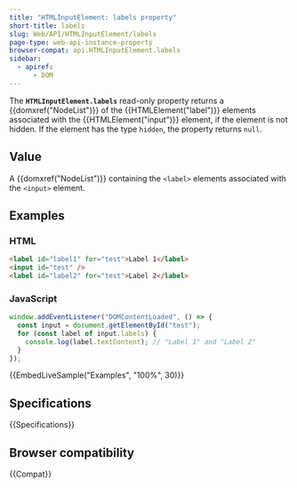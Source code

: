 ```yaml
---
title: "HTMLInputElement: labels property"
short-title: labels
slug: Web/API/HTMLInputElement/labels
page-type: web-api-instance-property
browser-compat: api.HTMLInputElement.labels
sidebar:
  - apiref:
      - DOM
---
```


The **`HTMLInputElement.labels`** read-only property returns a
{{domxref("NodeList")}} of the {{HTMLElement("label")}} elements associated with the
{{HTMLElement("input")}} element, if the element is not hidden. If the element has the
type `hidden`, the property returns `null`.

## Value

A {{domxref("NodeList")}} containing the `<label>` elements associated
with the `<input>` element.

## Examples

### HTML

```html
<label id="label1" for="test">Label 1</label>
<input id="test" />
<label id="label2" for="test">Label 2</label>
```

### JavaScript

```js
window.addEventListener("DOMContentLoaded", () => {
  const input = document.getElementById("test");
  for (const label of input.labels) {
    console.log(label.textContent); // "Label 1" and "Label 2"
  }
});
```

{{EmbedLiveSample("Examples", "100%", 30)}}

## Specifications

{{Specifications}}

## Browser compatibility

{{Compat}}
